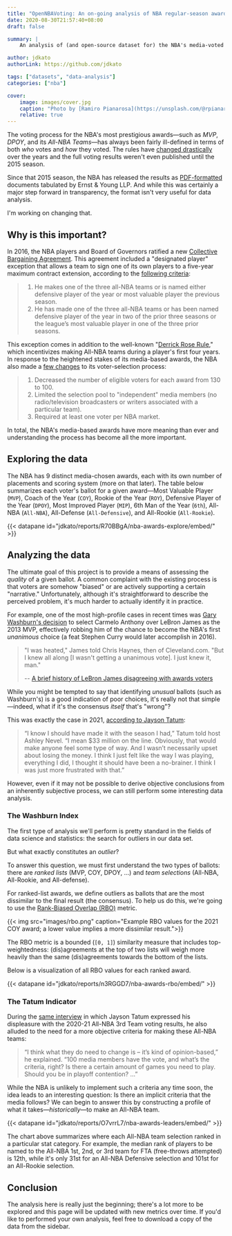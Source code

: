 ```yaml
---
title: "OpenNBAVoting: An on-going analysis of NBA regular-season awards"
date: 2020-08-30T21:57:40+08:00
draft: false

summary: |
    An analysis of (and open-source dataset for) the NBA's media-voted awards.

author: jdkato
authorLink: https://github.com/jdkato

tags: ["datasets", "data-analysis"]
categories: ["nba"]

cover:
    image: images/cover.jpg
    caption: "Photo by [Ramiro Pianarosa](https://unsplash.com/@rpianarosa?utm_source=unsplash&utm_medium=referral&utm_content=creditCopyText) on Unsplash."
    relative: true
---
```


<!-- https://www.pdf2go.com/ -->

The voting process for the NBA's most prestigious awards&mdash;such as *MVP*,
*DPOY*, and its *All-NBA Teams*&mdash;has always been fairly ill-defined
in terms of both *who* votes and *how* they voted. The rules have
[changed drastically][1] over the years and the full voting results weren't
even published until the 2015 season.

Since that 2015 season, the NBA has released the results as [PDF-formatted][3]
documents tabulated by Ernst &amp; Young LLP. And while this was certainly
a major step forward in transparency, the format isn't very useful for data
analysis.

I'm working on changing that.

## Why is this important?

In 2016, the NBA players and Board of Governors ratified a new
[Collective Bargaining Agreement][5]. This agreement included a
"designated player" exception that allows a team to sign one of its own
players to a five-year maximum contract extension, according to the
[following criteria][7]:

> 1. He makes one of the three all-NBA teams or is named either
        defensive player of the year or most valuable player the previous
        season.
> 2. He has made one of the three all-NBA teams or has been named
    defensive player of the year in two of the prior three seasons or
    the league’s most valuable player in one of the three prior
    seasons.

This exception comes in addition to the well-known
"[Derrick Rose Rule][6]," which incentivizes making All-NBA teams
during a player's first four years. In response to the heightened
stakes of its media-based awards, the NBA also made a [few changes][4]
to its voter-selection process:

> 1. Decreased the number of eligible voters for each award from 130 to 100.
> 2. Limited the selection pool to "independent" media members (no
    radio/television broadcasters or writers associated with a
    particular team).
> 3. Required at least one voter per NBA market.

In total, the NBA's media-based awards have more meaning than ever and
understanding the process has become all the more important.

## Exploring the data

The NBA has 9 distinct media-chosen awards, each with its own number
of placements and scoring system (more on that later). The table below
summarizes each voter's ballot for a given award&mdash;Most Valuable
Player (`MVP`), Coach of the Year (`COY`), Rookie of the Year (`ROY`),
Defensive Player of the Year (`DPOY`), Most Improved Player (`MIP`),
6th Man of the Year (`6th`), All-NBA (`All-NBA`), All-Defense
(`All-Defensive`), and All-Rookie (`All-Rookie`).

{{< datapane id="jdkato/reports/R70BBgA/nba-awards-explore/embed/" >}}

## Analyzing the data

The ultimate goal of this project is to provide a means of assessing
the *quality* of a given ballot. A common complaint with the
existing process is that voters are somehow "biased" or are actively
supporting a certain "narrative." Unfortunately, although it's
straightforward to describe the perceived problem, it's much harder to
actually identify it in practice.

For example, one of the most high-profile cases in recent times was
[Gary Washburn's decision][9] to select Carmelo Anthony over LeBron
James as the 2013 MVP, effectively robbing him of the chance to become
the NBA's first *unanimous* choice (a feat Stephen Curry would later
accomplish in 2016).

> "I was heated," James told Chris Haynes, then of Cleveland.com.
> "But I knew all along [I wasn't getting a unanimous vote]. I just
> knew it, man."
>
> -- [A brief history of LeBron James disagreeing with awards voters][10]

While you might be tempted to say that identifying *unusual*
ballots (such as Washburn's) is a good indication of poor choices, it's
really not that simple&mdash;indeed, what if it's the consensus
*itself* that's "wrong"?

This was exactly the case in 2021, [according to Jayson Tatum][8]:

> “I know I should have made it with the season I had,” Tatum told host
> Ashley Nevel. “I mean $33 million on the line. Obviously, that would
> make anyone feel some type of way. And I wasn’t necessarily upset
> about losing the money. I think I just felt like the way I was
> playing, everything I did, I thought it should have been a
> no-brainer. I think I was just more frustrated with that.”

However, even if it may not be possible to derive objective conclusions
from an inherently subjective process, we can still perform some
interesting data analysis.

### The Washburn Index

The first type of analysis we'll perform is pretty standard in the
fields of data science and statistics: the search for outliers in our
data set.

But what exactly constitutes an *outlier*?

To answer this question, we must first understand the two types of
ballots: there are *ranked lists* (MVP, COY, DPOY, ...) and *team
selections* (All-NBA, All-Rookie, and All-defense).

For ranked-list awards, we define outliers as ballots that are the most
dissimilar to the final result (the consensus). To help us do this,
we're going to use the [Rank-Biased Overlap (RBO)][11] metric.

{{< img src="images/rbo.png" caption="Example RBO values for the 2021 COY award; a lower value implies a more dissimilar result.">}}

The RBO metric is a bounded (`[0, 1]`) similarity measure that includes
top-weightedness: (dis)agreements at the top of two lists will
weigh more heavily than the same (dis)agreements towards the bottom
of the lists.

Below is a visualization of all RBO values for each ranked award.

{{< datapane id="jdkato/reports/n3RGGD7/nba-awards-rbo/embed/" >}}

### The Tatum Indicator

During the [same interview][8] in which Jayson Tatum expressed his
displeasure with the 2020-21 All-NBA 3rd Team voting results, he also
alluded to the need for a more objective criteria for making these All-NBA
teams:

> “I think what they do need to change is – it’s kind of
> opinion-based,” he explained. “100 media members have the vote, and
> what’s the criteria, right? Is there a certain amount of games you
> need to play. Should you be in playoff contention?
> ...”

While the NBA is unlikely to implement such a criteria any time soon,
the idea leads to an interesting question: Is there an implicit
criteria that the media follows? We can begin to answer this by
constructing a profile of what it takes&mdash;*historically*&mdash;to
make an All-NBA team.

{{< datapane id="jdkato/reports/O7vrrL7/nba-awards-leaders/embed/" >}}

The chart above summarizes where each All-NBA team selection ranked in
a particular stat category. For example, the median rank of players to
be named to the All-NBA 1st, 2nd, or 3rd team for FTA (free-throws
attempted) is 12th, while it's only 31st for an All-NBA Defensive
selection and 101st for an All-Rookie selection.

## Conclusion

The analysis here is really just the beginning; there's a lot more to
be explored and this page will be updated with new metrics over time.
If you'd like to performed your own analysis, feel free to download a
copy of the data from the sidebar.

[1]: https://hoopshype.com/2020/07/11/media-nba-awards-vote/
[2]: http://grantland.com/the-triangle/unanimous-animus-the-lebron-james-mvp-vote-and-debunking-the-myths-of-value/
[3]: https://pr.nba.com/voting-results-2020-21-nba-regular-season-awards/
[4]: https://www.yahoo.com/news/nba-alters-voting-process-for-end-of-season-awards-in-quest-for-objectivity-190532014.html
[5]: https://twitter.com/NBA/status/812446292878102528?ref_src=twsrc%5Etfw%7Ctwcamp%5Etweetembed%7Ctwterm%5E812446292878102528%7Ctwgr%5E%7Ctwcon%5Es1_&ref_url=https%3A%2F%2Fbleacherreport.com%2Farticles%2F2681705-nba-nbpa-agree-on-new-cba-latest-details-comments-reaction
[6]: http://sports.yahoo.com/news/the-rose-rule--why-it-needs-to-change-150439168.html
[7]: https://www.washingtonpost.com/news/sports/wp/2016/12/15/a-deeper-look-inside-the-nbas-new-collective-bargaining-agreement/?utm_term=.2497bf5a6a21
[8]: https://www.masslive.com/celtics/2021/06/jayson-tatum-wants-changes-to-all-nba-voting-criteria-after-costly-snub-during-career-year.html
[9]: http://grantland.com/the-triangle/unanimous-animus-the-lebron-james-mvp-vote-and-debunking-the-myths-of-value/
[10]: https://www.cbssports.com/nba/news/a-brief-history-of-lebron-james-disagreeing-with-awards-voters-usually-he-has-a-point/
[11]: https://github.com/changyaochen/rbo
